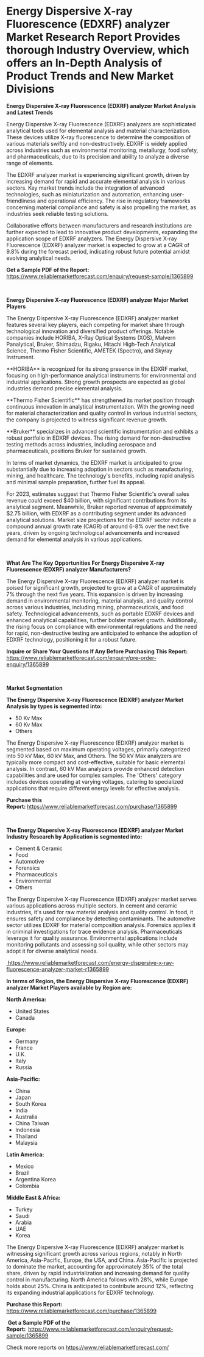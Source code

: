 <p><h1>Energy Dispersive X-ray Fluorescence (EDXRF) analyzer Market Research Report Provides thorough Industry Overview, which offers an In-Depth Analysis of Product Trends and New Market Divisions</h1></p><p><strong>Energy Dispersive X-ray Fluorescence (EDXRF) analyzer Market Analysis and Latest Trends</strong></p>
<p><p>Energy Dispersive X-ray Fluorescence (EDXRF) analyzers are sophisticated analytical tools used for elemental analysis and material characterization. These devices utilize X-ray fluorescence to determine the composition of various materials swiftly and non-destructively. EDXRF is widely applied across industries such as environmental monitoring, metallurgy, food safety, and pharmaceuticals, due to its precision and ability to analyze a diverse range of elements.</p><p>The EDXRF analyzer market is experiencing significant growth, driven by increasing demand for rapid and accurate elemental analysis in various sectors. Key market trends include the integration of advanced technologies, such as miniaturization and automation, enhancing user-friendliness and operational efficiency. The rise in regulatory frameworks concerning material compliance and safety is also propelling the market, as industries seek reliable testing solutions.</p><p>Collaborative efforts between manufacturers and research institutions are further expected to lead to innovative product developments, expanding the application scope of EDXRF analyzers. The Energy Dispersive X-ray Fluorescence (EDXRF) analyzer market is expected to grow at a CAGR of 9.8% during the forecast period, indicating robust future potential amidst evolving analytical needs.</p></p>
<p><strong>Get a Sample PDF of the Report:&nbsp;</strong> <a href="https://www.reliablemarketforecast.com/enquiry/request-sample/1365899?utm_campaign=3327&utm_medium=2&utm_source=Github&utm_content=ia&utm_term=11042025&utm_id=energy-dispersive-x-ray-fluorescence-edxrf-analyzer">https://www.reliablemarketforecast.com/enquiry/request-sample/1365899</a></p>
<p>&nbsp;</p>
<p><strong>Energy Dispersive X-ray Fluorescence (EDXRF) analyzer Major Market Players</strong></p>
<p><p>The Energy Dispersive X-ray Fluorescence (EDXRF) analyzer market features several key players, each competing for market share through technological innovation and diversified product offerings. Notable companies include HORIBA, X-Ray Optical Systems (XOS), Malvern Panalytical, Bruker, Shimadzu, Rigaku, Hitachi High-Tech Analytical Science, Thermo Fisher Scientific, AMETEK (Spectro), and Skyray Instrument.</p><p>**HORIBA** is recognized for its strong presence in the EDXRF market, focusing on high-performance analytical instruments for environmental and industrial applications. Strong growth prospects are expected as global industries demand precise elemental analysis.</p><p>**Thermo Fisher Scientific** has strengthened its market position through continuous innovation in analytical instrumentation. With the growing need for material characterization and quality control in various industrial sectors, the company is projected to witness significant revenue growth.</p><p>**Bruker** specializes in advanced scientific instrumentation and exhibits a robust portfolio in EDXRF devices. The rising demand for non-destructive testing methods across industries, including aerospace and pharmaceuticals, positions Bruker for sustained growth.</p><p>In terms of market dynamics, the EDXRF market is anticipated to grow substantially due to increasing adoption in sectors such as manufacturing, mining, and healthcare. The technology's benefits, including rapid analysis and minimal sample preparation, further fuel its appeal.</p><p>For 2023, estimates suggest that Thermo Fisher Scientific's overall sales revenue could exceed $40 billion, with significant contributions from its analytical segment. Meanwhile, Bruker reported revenue of approximately $2.75 billion, with EDXRF as a contributing segment under its advanced analytical solutions. Market size projections for the EDXRF sector indicate a compound annual growth rate (CAGR) of around 6-8% over the next five years, driven by ongoing technological advancements and increased demand for elemental analysis in various applications.</p></p>
<p>&nbsp;</p>
<p><strong>What Are The Key Opportunities For Energy Dispersive X-ray Fluorescence (EDXRF) analyzer Manufacturers?</strong></p>
<p><p>The Energy Dispersive X-ray Fluorescence (EDXRF) analyzer market is poised for significant growth, projected to grow at a CAGR of approximately 7% through the next five years. This expansion is driven by increasing demand in environmental monitoring, material analysis, and quality control across various industries, including mining, pharmaceuticals, and food safety. Technological advancements, such as portable EDXRF devices and enhanced analytical capabilities, further bolster market growth. Additionally, the rising focus on compliance with environmental regulations and the need for rapid, non-destructive testing are anticipated to enhance the adoption of EDXRF technology, positioning it for a robust future.</p></p>
<p><strong>Inquire or Share Your Questions If Any Before Purchasing This Report:</strong> <a href="https://www.reliablemarketforecast.com/enquiry/pre-order-enquiry/1365899?utm_campaign=3327&utm_medium=2&utm_source=Github&utm_content=ia&utm_term=11042025&utm_id=energy-dispersive-x-ray-fluorescence-edxrf-analyzer">https://www.reliablemarketforecast.com/enquiry/pre-order-enquiry/1365899</a></p>
<p>&nbsp;</p>
<p><strong>Market Segmentation</strong></p>
<p><strong>The Energy Dispersive X-ray Fluorescence (EDXRF) analyzer Market Analysis by types is segmented into:</strong></p>
<p><ul><li>50 Kv Max</li><li>60 Kv Max</li><li>Others</li></ul></p>
<p><p>The Energy Dispersive X-ray Fluorescence (EDXRF) analyzer market is segmented based on maximum operating voltages, primarily categorized into 50 kV Max, 60 kV Max, and Others. The 50 kV Max analyzers are typically more compact and cost-effective, suitable for basic elemental analysis. In contrast, 60 kV Max analyzers provide enhanced detection capabilities and are used for complex samples. The 'Others' category includes devices operating at varying voltages, catering to specialized applications that require different energy levels for effective analysis.</p></p>
<p><strong>Purchase this Report:&nbsp;</strong><a href="https://www.reliablemarketforecast.com/purchase/1365899?utm_campaign=3327&utm_medium=2&utm_source=Github&utm_content=ia&utm_term=11042025&utm_id=energy-dispersive-x-ray-fluorescence-edxrf-analyzer">https://www.reliablemarketforecast.com/purchase/1365899</a></p>
<p>&nbsp;</p>
<p><strong>The Energy Dispersive X-ray Fluorescence (EDXRF) analyzer Market Industry Research by Application is segmented into:</strong></p>
<p><ul><li>Cement & Ceramic</li><li>Food</li><li>Automotive</li><li>Forensics</li><li>Pharmaceuticals</li><li>Environmental</li><li>Others</li></ul></p>
<p><p>The Energy Dispersive X-ray Fluorescence (EDXRF) analyzer market serves various applications across multiple sectors. In cement and ceramic industries, it's used for raw material analysis and quality control. In food, it ensures safety and compliance by detecting contaminants. The automotive sector utilizes EDXRF for material composition analysis. Forensics applies it in criminal investigations for trace evidence analysis. Pharmaceuticals leverage it for quality assurance. Environmental applications include monitoring pollutants and assessing soil quality, while other sectors may adopt it for diverse analytical needs.</p></p>
<p><a href="https://www.reliablemarketforecast.com/energy-dispersive-x-ray-fluorescence-analyzer-market-r1365899?utm_campaign=3327&utm_medium=2&utm_source=Github&utm_content=ia&utm_term=11042025&utm_id=energy-dispersive-x-ray-fluorescence-edxrf-analyzer">&nbsp;https://www.reliablemarketforecast.com/energy-dispersive-x-ray-fluorescence-analyzer-market-r1365899</a></p>
<p><strong>In terms of Region, the Energy Dispersive X-ray Fluorescence (EDXRF) analyzer Market Players available by Region are:</strong></p>
<p>
    <p> <strong> North America: </strong>
        <ul>
            <li>United States</li>
            <li>Canada</li>
        </ul>
        </p> 
    <p> <strong> Europe: </strong>
        <ul>
            <li>Germany</li>
            <li>France</li>
            <li>U.K.</li>
            <li>Italy</li>
            <li>Russia</li>
        </ul>
        </p> 
    <p> <strong> Asia-Pacific: </strong>
        <ul>
            <li>China</li>
            <li>Japan</li>
            <li>South Korea</li>
            <li>India</li>
            <li>Australia</li>
            <li>China Taiwan</li>
            <li>Indonesia</li>
            <li>Thailand</li>
            <li>Malaysia</li>
        </ul>
        </p> 
    <p> <strong> Latin America: </strong>
        <ul>
            <li>Mexico</li>
            <li>Brazil</li>
            <li>Argentina Korea</li>
            <li>Colombia</li>
        </ul>
        </p> 
    <p> <strong> Middle East & Africa: </strong>
        <ul>
            <li>Turkey</li>
            <li>Saudi</li>
            <li>Arabia</li>
            <li>UAE</li>
            <li>Korea</li>
        </ul>
    </p>
    </p>
<p><p>The Energy Dispersive X-ray Fluorescence (EDXRF) analyzer market is witnessing significant growth across various regions, notably in North America, Asia-Pacific, Europe, the USA, and China. Asia-Pacific is projected to dominate the market, accounting for approximately 35% of the total share, driven by rapid industrialization and increasing demand for quality control in manufacturing. North America follows with 28%, while Europe holds about 25%. China is anticipated to contribute around 12%, reflecting its expanding industrial applications for EDXRF technology.</p></p>
<p><strong>Purchase this Report: </strong><a href="https://www.reliablemarketforecast.com/purchase/1365899?utm_campaign=3327&utm_medium=2&utm_source=Github&utm_content=ia&utm_term=11042025&utm_id=energy-dispersive-x-ray-fluorescence-edxrf-analyzer">https://www.reliablemarketforecast.com/purchase/1365899</a></p>
<p>&nbsp;<strong>Get a Sample PDF of the Report:&nbsp;&nbsp;</strong><a href="https://www.reliablemarketforecast.com/enquiry/request-sample/1365899?utm_campaign=3327&utm_medium=2&utm_source=Github&utm_content=ia&utm_term=11042025&utm_id=energy-dispersive-x-ray-fluorescence-edxrf-analyzer">https://www.reliablemarketforecast.com/enquiry/request-sample/1365899</a></p>
<p><strong></strong></p>
<p>Check more reports on <a href="https://www.reliablemarketforecast.com/?utm_campaign=3327&utm_medium=2&utm_source=Github&utm_content=ia&utm_term=11042025&utm_id=energy-dispersive-x-ray-fluorescence-edxrf-analyzer">https://www.reliablemarketforecast.com/</a></p>